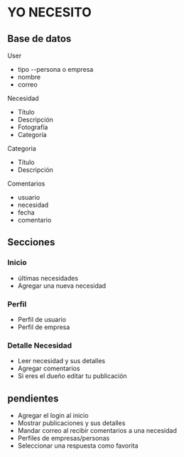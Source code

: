 # YO NECESITO
## Base de datos
User   
- tipo --persona o empresa
- nombre
- correo

Necesidad
- Título
- Descripción
- Fotografía
- Categoría

Categoria
- Título
- Descripción

Comentarios
- usuario
- necesidad
- fecha
- comentario

## Secciones
### Inicio
- últimas necesidades
- Agregar una nueva necesidad

### Perfil
- Perfil de usuario
- Perfil de empresa

### Detalle Necesidad
- Leer necesidad y sus detalles
- Agregar comentarios
- Si eres el dueño editar tu publicación

## pendientes
- Agregar el login al inicio
- Mostrar publicaciones y sus detalles
- Mandar correo al recibir comentarios a una necesidad
- Perfiles de empresas/personas
- Seleccionar una respuesta como favorita
